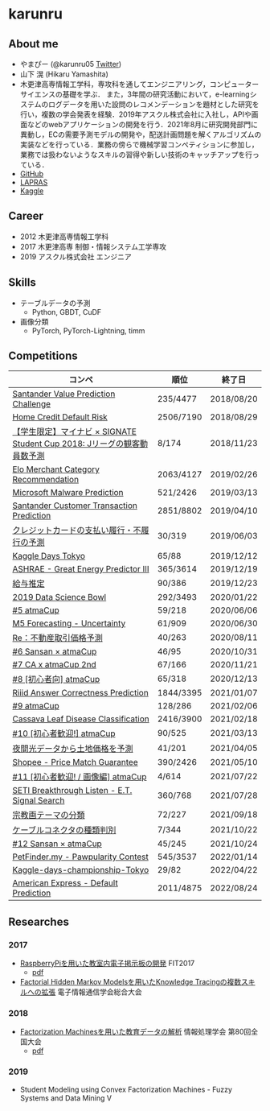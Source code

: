 # karunru

## About me

- やまぴー (@karunru05 [Twitter](https://twitter.com/karunru05))
- 山下 滉 (Hikaru Yamashita)
- 木更津高専情報工学科，専攻科を通してエンジニアリング，コンピューターサイエンスの基礎を学ぶ．
  また，3年間の研究活動において，e-learningシステムのログデータを用いた設問のレコメンデーションを題材とした研究を行い，複数の学会発表を経験．2019年アスクル株式会社に入社し，APIや画面などのwebアプリケーションの開発を行う．2021年8月に研究開発部門に異動し，ECの需要予測モデルの開発や，配送計画問題を解くアルゴリズムの実装などを行っている．業務の傍らで機械学習コンペティションに参加し，業務では扱わないようなスキルの習得や新しい技術のキャッチアップを行っている．
- [GitHub](https://github.com/karunru/)
- [LAPRAS](https://lapras.com/public/GV6GQ3L)
- [Kaggle](https://www.kaggle.com/karunru)

## Career

- 2012 木更津高専情報工学科
- 2017 木更津高専 制御・情報システム工学専攻
- 2019 アスクル株式会社 エンジニア

## Skills

- テーブルデータの予測
  - Python, GBDT, CuDF
- 画像分類
  - PyTorch, PyTorch-Lightning, timm

## Competitions

| コンペ                                                       | 順位      | 終了日     |
| ------------------------------------------------------------ | --------- | ---------- |
| [Santander Value Prediction Challenge](https://www.kaggle.com/c/santander-value-prediction-challenge) | 235/4477  | 2018/08/20 |
| [Home Credit Default Risk](https://www.kaggle.com/c/home-credit-default-risk) | 2506/7190 | 2018/08/29 |
| [【学生限定】マイナビ × SIGNATE Student Cup 2018: Jリーグの観客動員数予測](https://signate.jp/competitions/137) | 8/174     | 2018/11/23 |
| [Elo Merchant Category Recommendation](https://www.kaggle.com/c/elo-merchant-category-recommendation) | 2063/4127 | 2019/02/26 |
| [Microsoft Malware Prediction](https://www.kaggle.com/competitions/microsoft-malware-prediction/) | 521/2426  | 2019/03/13 |
| [Santander Customer Transaction Prediction](https://www.kaggle.com/c/santander-customer-transaction-prediction) | 2851/8802 | 2019/04/10 |
| [クレジットカードの支払い履行・不履行の予測](https://comp.probspace.com/competitions/credit_default_risk) | 30/319    | 2019/06/03 |
| [Kaggle Days Tokyo](https://www.kaggle.com/c/kaggle-days-tokyo) | 65/88     | 2019/12/12 |
| [ASHRAE - Great Energy Predictor III](https://www.kaggle.com/c/ashrae-energy-prediction) | 365/3614  | 2019/12/19 |
| [給与推定](https://comp.probspace.com/competitions/salary-prediction) | 90/386    | 2019/12/23 |
| [2019 Data Science Bowl](https://www.kaggle.com/c/data-science-bowl-2019) | 292/3493  | 2020/01/22 |
| [#5 atmaCup](https://www.guruguru.science/competitions/10/)  | 59/218    | 2020/06/06 |
| [M5 Forecasting - Uncertainty](https://www.kaggle.com/c/m5-forecasting-uncertainty) | 61/909    | 2020/06/30 |
| [Re：不動産取引価格予測](https://comp.probspace.com/competitions/re_real_estate_2020) | 40/263    | 2020/08/11 |
| [#6 Sansan × atmaCup](https://www.guruguru.science/competitions/11/) | 46/95     | 2020/10/31 |
| [#7 CA x atmaCup 2nd](https://www.guruguru.science/competitions/12/) | 67/166    | 2020/11/21 |
| [#8 [初心者向] atmaCup](https://www.guruguru.science/competitions/13/) | 65/318    | 2020/12/13 |
| [Riiid Answer Correctness Prediction](https://www.kaggle.com/c/riiid-test-answer-prediction/) | 1844/3395 | 2021/01/07 |
| [#9 atmaCup](https://www.guruguru.science/competitions/14/)  | 128/286   | 2021/02/06 |
| [Cassava Leaf Disease Classification](https://www.kaggle.com/competitions/cassava-leaf-disease-classification/) | 2416/3900 | 2021/02/18 |
| [#10 [初心者歓迎!] atmaCup](https://www.guruguru.science/competitions/16) | 90/525    | 2021/03/13 |
| [夜間光データから土地価格を予測](https://solafune.com/competitions/b7d27315-f266-4aeb-bd1a-6399575d7fbc) | 41/201    | 2021/04/05 |
| [Shopee - Price Match Guarantee](https://www.kaggle.com/c/shopee-product-matching/) | 390/2426  | 2021/05/10 |
| [#11 [初心者歓迎! / 画像編] atmaCup](https://www.guruguru.science/competitions/17/) | 4/614     | 2021/07/22 |
| [SETI Breakthrough Listen - E.T. Signal Search](https://www.kaggle.com/c/seti-breakthrough-listen/) | 360/768   | 2021/07/28 |
| [宗教画テーマの分類](https://comp.probspace.com/competitions/religious_art) | 72/227    | 2021/09/18 |
| [ケーブルコネクタの種類判別](https://www.nishika.com/competitions/19/summary) | 7/344     | 2021/10/22 |
| [#12 Sansan × atmaCup](https://www.guruguru.science/competitions/18/) | 45/245    | 2021/10/24 |
| [PetFinder.my - Pawpularity Contest](https://www.kaggle.com/c/petfinder-pawpularity-score/) | 545/3537  | 2022/01/14 |
| [Kaggle-days-championship-Tokyo](https://www.kaggle.com/competitions/gapsingaps) | 29/82     | 2022/04/22 |
| [American Express - Default Prediction](https://www.kaggle.com/competitions/amex-default-prediction) | 2011/4875 | 2022/08/24 |



## Researches

### 2017

- [RaspberryPiを用いた教室内電子掲示板の開発](https://www.ipsj.or.jp/event/fit/fit2017/FIT2017_program_web/data/html/abstract/N-001.html) FIT2017
  - [pdf](https://www.ieice.org/publications/conference-FIT-DVDs/FIT2017/data/pdf/N-001.pdf)
- [Factorial Hidden Markov Modelsを用いたKnowledge Tracingの複数スキルへの拡張](http://www.gakkai-web.net/gakkai/ieice/G_2017/Settings/ab/d_15_034.html) 電子情報通信学会総合大会

### 2018

- [Factorization Machinesを用いた教育データの解析](https://www.ipsj.or.jp/event/taikai/80/ipsj_web2018/data/pdf/6ZC-03.html) 情報処理学会 第80回全国大会
  - [pdf](https://ipsj.ixsq.nii.ac.jp/ej/?action=repository_uri&item_id=189066&file_id=1&file_no=1)

### 2019

- Student Modeling using Convex Factorization Machines -  Fuzzy Systems and Data Mining V